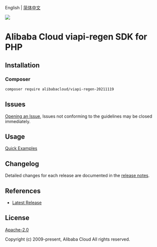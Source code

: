 English | [简体中文](README-CN.md)

![](https://aliyunsdk-pages.alicdn.com/icons/AlibabaCloud.svg)

# Alibaba Cloud viapi-regen SDK for PHP

## Installation

### Composer

```bash
composer require alibabacloud/viapi-regen-20211119
```

## Issues

[Opening an Issue](https://github.com/aliyun/alibabacloud-php-sdk/issues/new), Issues not conforming to the guidelines may be closed immediately.

## Usage

[Quick Examples](https://github.com/aliyun/alibabacloud-php-sdk/blob/master/docs/0-Examples-EN.md#quick-examples)

## Changelog

Detailed changes for each release are documented in the [release notes](./ChangeLog.txt).

## References

* [Latest Release](https://github.com/aliyun/alibabacloud-php-sdk/)

## License

[Apache-2.0](http://www.apache.org/licenses/LICENSE-2.0)

Copyright (c) 2009-present, Alibaba Cloud All rights reserved.
